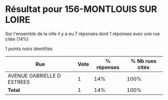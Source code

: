 # Résultat pour 156-MONTLOUIS SUR LOIRE

Sur l'ensemble de la ville il y a eu 7 réponses dont 1 réponses avec une rue citée (14%)

1 points noirs identifiés

| Rue | Vote | % réponses | % Nb rues cités|
|-----|------|------------|----------------|
| AVENUE GABRIELLE D ESTREES | 1 | 14% | 100%|
| **Total** | 1 | 14% | 100%|
